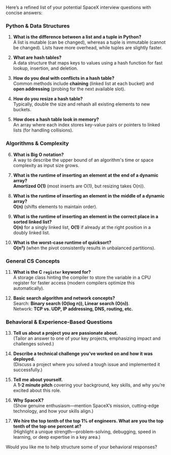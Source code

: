 Here’s a refined list of your potential SpaceX interview questions with concise answers:

### **Python & Data Structures**

1. **What is the difference between a list and a tuple in Python?**  
   A list is mutable (can be changed), whereas a tuple is immutable (cannot be changed). Lists have more overhead, while tuples are slightly faster.

2. **What are hash tables?**  
   A data structure that maps keys to values using a hash function for fast lookup, insertion, and deletion.

3. **How do you deal with conflicts in a hash table?**  
   Common methods include **chaining** (linked list at each bucket) and **open addressing** (probing for the next available slot).

4. **How do you resize a hash table?**  
   Typically, double the size and rehash all existing elements to new buckets.

5. **How does a hash table look in memory?**  
   An array where each index stores key-value pairs or pointers to linked lists (for handling collisions).

### **Algorithms & Complexity**

6. **What is Big O notation?**  
   A way to describe the upper bound of an algorithm's time or space complexity as input size grows.

7. **What is the runtime of inserting an element at the end of a dynamic array?**  
   **Amortized O(1)** (most inserts are O(1), but resizing takes O(n)).

8. **What is the runtime of inserting an element in the middle of a dynamic array?**  
   **O(n)** (shifts elements to maintain order).

9. **What is the runtime of inserting an element in the correct place in a sorted linked list?**  
   **O(n)** for a singly linked list, **O(1)** if already at the right position in a doubly linked list.

10. **What is the worst-case runtime of quicksort?**  
    **O(n²)** (when the pivot consistently results in unbalanced partitions).

### **General CS Concepts**

11. **What is the C `register` keyword for?**  
    A storage class hinting the compiler to store the variable in a CPU register for faster access (modern compilers optimize this automatically).

12. **Basic search algorithm and network concepts?**  
    Search: **Binary search (O(log n)), Linear search (O(n))**.  
    Network: **TCP vs. UDP, IP addressing, DNS, routing, etc.**

### **Behavioral & Experience-Based Questions**

13. **Tell us about a project you are passionate about.**  
    (Tailor an answer to one of your key projects, emphasizing impact and challenges solved.)

14. **Describe a technical challenge you’ve worked on and how it was deployed.**  
    (Discuss a project where you solved a tough issue and implemented it successfully.)

15. **Tell me about yourself.**  
    A **1-2 minute pitch** covering your background, key skills, and why you’re excited about this role.

16. **Why SpaceX?**  
    (Show genuine enthusiasm—mention SpaceX’s mission, cutting-edge technology, and how your skills align.)

17. **We hire the top tenth of the top 1% of engineers. What are you the top tenth of the top one percent at?**  
    (Highlight a unique strength—problem-solving, debugging, speed in learning, or deep expertise in a key area.)

Would you like me to help structure some of your behavioral responses?
